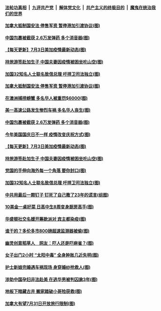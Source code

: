 ####  [法轮功真相](../../../../basic/blob/master/README.md?t=07041131) &nbsp;|&nbsp; [九评共产党](../../../../9ping.md/blob/master/README.md?t=07041131) &nbsp;|&nbsp; [解体党文化](../../../../jtdwh.md/blob/master/README.md?t=07041131)  &nbsp;|&nbsp; [共产主义的终极目的](../../../../gczydzjmd.md/blob/master/README.md?t=07041131) &nbsp;|&nbsp; [魔鬼在统治我们的世界](../../../../mgztzwmdsj.md/blob/master/README.md?t=07041131) 

#### [加拿大抵制国安法 停售军资 暂停港加引渡协议(图)](../pages/p3/938612.md?t=07041131) 


#### [中国包裹被截获 2.6万发弹药 多个消音器(图)](../pages/p3/938590.md?t=07041131) 

#### [【每天更新】7月3日美加疫情最新动态(图)](../pages/p3/938379.md?t=07041131) 

#### [持旅游签赴加生子 中国夫妻因疫情被困坐吃山空(图)](../pages/p3/938514.md?t=07041131) 

#### [加国32知名人士联名致信总理 吁捍卫司法独立(图)](../pages/p3/938495.md?t=07041131) 

#### [加拿大抵制国安法 停售军资 暂停港加引渡协议(图)](../pages/p3/938612.md?t=07041131) 

#### [在澳洲捕捞螃蟹 多名华人被重罚$6000(图)](../pages/p3/938494.md?t=07041131) 

#### [美一高速公路发生惨烈车祸 多名华人丧生(图)](../pages/p3/938592.md?t=07041131) 


#### [中国包裹被截获 2.6万发弹药 多个消音器(图)](../pages/p3/938590.md?t=07041131) 

#### [今年美国国庆日不一样 疫情改变庆祝方式(图)](../pages/p3/938587.md?t=07041131) 

#### [【每天更新】7月3日美加疫情最新动态(图)](../pages/p3/938379.md?t=07041131) 

#### [持旅游签赴加生子 中国夫妻因疫情被困坐吃山空(图)](../pages/p3/938514.md?t=07041131) 

#### [党国的手伸向海外每一个角落 要你封口(图)](../pages/p3/938521.md?t=07041131) 

#### [加国32知名人士联名致信总理 吁捍卫司法独立(图)](../pages/p3/938495.md?t=07041131) 

#### [中共用最后一颗钉子 钉死了自己撒了23年的谎言(组图)](../pages/p3/938473.md?t=07041131) 

#### [10美金一桌好菜 日高中生8周变身厨房高手(图)](../pages/p3/938490.md?t=07041131) 

#### [华盛顿社交名媛开筹款派对 宾主都染疫(图)](../pages/p3/938483.md?t=07041131) 

#### [谁干的？多伦多市800磅超速监测器被偷(图)](../pages/p3/938482.md?t=07041131) 

#### [幽灵创意稻草人　网友：吓人还是吓麻雀？(图)](../pages/p3/938470.md?t=07041131) 

#### [女子出门2小时 “太阳中毒” 全身肿胀几近失明(图)](../pages/p3/938463.md?t=07041131) 

#### [护士新娘完婚遇车祸现场 身穿婚纱抢救人(图)](../pages/p3/938455.md?t=07041131) 

#### [涉助中国孕妇非法赴美 在逃华男被判囚逾3年(图)](../pages/p3/938450.md?t=07041131) 

#### [地板下暗藏古井 搬家踏破小哥险获救(图)](../pages/p3/938396.md?t=07041131) 

#### [加拿大有望7月31日开放旅行限制(图)](../pages/p3/938395.md?t=07041131) 

